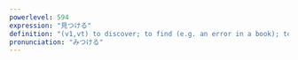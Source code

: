 ```yaml
---
powerlevel: 594
expression: "見つける"
definition: "(v1,vt) to discover; to find (e.g. an error in a book); to come across; to detect; to locate; to find (e.g. something missing); to find fault; to be used to seeing; to be familiar with; (P)"
pronunciation: "みつける"
---
```

